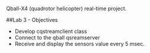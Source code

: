 Qball-X4 (quadrotor helicopter) real-time project.

##Lab 3 - Objectives
- Develop cqstreamclient class
- Connect to the qball qsreamserver
- Receive and display the sensors value every 5 msec.